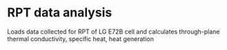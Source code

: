 # RPT data analysis

Loads data collected for RPT of LG E72B cell and calculates through-plane thermal conductivity, specific heat, heat generation